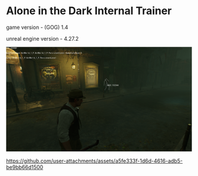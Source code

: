 # Alone in the Dark Internal Trainer

game version - (GOG) 1.4

unreal engine version - 4.27.2

![demo](assets/images/demo.png)

https://github.com/user-attachments/assets/a5fe333f-1d6d-4616-adb5-be9bb66d1500
